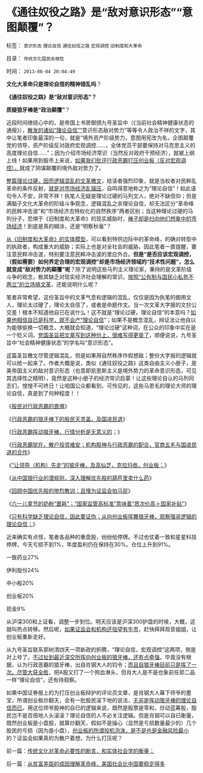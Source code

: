 # 《通往奴役之路》是“敌对意识形态”“意图颠覆”？

标签： `意识形态` `理论自信` `通往奴役之路` `宏观调控` `旧制度和大革命` 

目录： `传统文化国民劣根性`

时间： `2013-06-04 20:04:49`

**文化大革命只是理论自信的精神错乱吗**？

**《通往奴役之路》是“敌对意识形态”？**

**质疑狼牙棒是“政治颠覆”**？

近段时间缭绕心中的，是帝国上书房御颁九号圣旨中（《当前社会精神健康状态的通报》），[散发的诸如“理论自信”“](../../../2013/6/3/只有科学缺乏理论自信.md)意识形态敌对势力”等等令人政治不祥的文字，其中让笔者印象最深的一句，就是“境外资产阶级势力，意图用宪改为名，企图颠覆党的领导，资产阶级反对政府宏观调控……，全体党员干部要保持对马克思主义的高度理论自信……”；因为介绍市场经济常识（当然反对政府干预经济），就被上纲上线！如果用到股市上来说，[如果我们批评行政恶霸打压创业板（反对宏观调控），](../../../2013/5/28/行政恶霸犹在，散户投资难安.md)就成了阴谋颠覆的境外敌对势力了。

[整篇理论过硬，因而逻辑混乱的文革檄文](../../../2011/1/28/缺乏逻辑能力可能是脑残综合症的典型症状.md)，给读者强烈印象，就是当权者对民粹乱革命的条件反射，[就是对市场经济乱镇压](../../../2013/3/31/统治者乱镇压，民粹乌合乱革命，和革命的总设计师.md)，自鸣得意地称之为“理论自信”！如此语句令人不安，非常不祥！执笔人无疑是理论过硬的马列文人，绝对不缺信仰；但是满脑子文化大革命的阶级斗争观念，逻辑混乱之余理论自信，却无法区分“革命峰的民粹冲击波”和“市场经济去特权化的自然秩序”两者区别；当这种理论过硬的马列分子，恐惧于《旧制度和大革命》的现实威胁时，[棒子却是扫向他们想象中的市场经济](../../../2013/6/3/六一儿童节的奶粉“噩耗”.md)！到底是真的糊涂，还是“明察秋毫”？

[从《旧制度和大革命》的实体模型](../../../2013/6/1/社会进化论解译“把权力关进笼子，把权利放出来”.md)，可以看到特供边际中的革命峰，的确对转型中的执政者，构成重大的威胁；实际上也是对全社会的威胁。因此笔者一直提醒，要注意民粹冲击波，特别要注意民粹冲击波的里应外合。**但是“是否应该宏观调控，（假如需要）如何界定合理的宏观调控”却是市场经济领域的“技术性问题”，怎么就变成“敌对势力的颠覆”呢**？除了说明这些马列主义理论家，秉持的是文革阶级斗争的观念，极其缺乏对现实经济社会理解的常识，[按照“公有制与国民小私势不两立”的立场搞文革](../../../2013/4/1/短缺导致“改革，革命”的必要，民粹统治者却围剿资本主义异端！.md)，还能说明什么呢？

笔者非常希望，这份圣旨中的文革气息和逻辑的混乱，仅仅是因为执笔的御用文人，理论太过硬了，理论太自信了，或者是命题作文。当一次文革大字报的文抄公交差！根本不知道他自已在说什么！这不就是“理论过硬，理论自信”的本意吗？[如果他相信自已是科学，就不会产“理论自信](../../../2009/11/29/“科学不是理论”！信仰理论的标榜和幻灭.md)”；如果不是概念混乱，辩证法让他自以为能够偷换一切概念，大概就会知道，“理论过硬”这种词，在公众的印象中实在是一个贬义词。[党国圣旨把文章写到这种份上，很难写得更臭了](../../../2009/12/8/为神写文章的中国文人和中国的科学.md)，顺便说说，九号圣旨中“社会精神健康状态”的学名叫“意识形态”。

这篇圣旨檄文尽管逻辑混乱，但是如果用自然秩序作假想敌；整份大字报的逻辑就可以统一起来了。作者大概是说，类似《通往奴役之路》这类自由主义小册子，是美帝国主义的敌对意识形态（也意即凯恩斯主义是境外势力的革命意识形态，可见其选择性之精明），竟然是这种小册子的经济常识启蒙！让这些理论自认的马列同志们，惶惶不可终日！让咱国公众都看到，可怜见的，这些马恩毛的理论大师的理论自信，真是到了何种程度！！

《[股民对行政恶霸的畏惧](../../../2013/5/22/股民对行政恶霸的畏惧.md)》

《[行政恶霸的狼牙棒下的股民天灵盖，及国进民退](../../../2013/5/23/行政恶霸的狼牙棒下的股民天灵盖，及国进民退.md)》

《[行政恶霸挥动狼牙棒，行情分析是无意义的](../../../2013/5/24/行政恶霸挥动狼牙棒，技术分析将毫无意义.md)；》

《[行政恶霸犹在，散户投资难安；机构股神与行政恶霸的配合，官商五毛与国进民退的合作](../../../2013/5/28/行政恶霸犹在，散户投资难安.md)》

《[“让领导（机构）先走”的狼牙棒，及高仙芝，克拉玛依，创业板；](../../../2013/5/29/“让领导（机构）先走”的狼牙棒，高仙芝，克拉玛依，创业板；.md)》

《[从中国银行业的潜规则，深入理解优先股的葫芦里卖什么药](../../../2013/5/30/从中国银行业骗贷的潜规则，深入理解优先股的葫芦.md)》

《[回顾中国优先股的惨烈教训；且慢为证监会拍马屁](../../../2013/5/30/且慢为证监会拍马屁，请回顾中国优先股的惨烈教训.md)》

《[六一儿童节的奶粉“噩耗”；“国家监管高标准”意味着“质次价高＋国家补贴”](../../../2013/6/3/六一儿童节的奶粉“噩耗”.md)》

《[只有科学缺乏理论自信，因此要证伪；从向创业板挥舞狼牙棒，观察强盗逻辑的理论自信；](../../../2013/6/3/只有科学缺乏理论自信.md)》

近来确实有点怪，笔者各品种的重盘股，纷纷给停牌。不过也仗着一致和星星科技停牌，今天亏损不到1%，年度盈利仍在保持在30%。仓位上升到91%。

一致药业27%

伊利股份24%

中小板20%

创业板20%

现金9%

从沪深300和上证看，调整一步到位。明天应该是沪深300护盘的时侯，大概，这就叫热点转移。然后呢，[如果证监会和机构还指望有牛市](../../../2013/4/24/机构开始投资小盘股；证监会应鼓励对小盘股的投资；.md)，赶快拜拜观音姐姐，让创业板重新走好。

从九号圣旨联系郭树清四天一项新政的折腾，“理论自信，宏观调控”这两项，倒是对上号了。[不过扯到最近深交所挥向创业板的狼牙棒，还有点牵强](../../../2013/5/31/why股市一打压就死，why楼市越调越涨？.md)。毕竟没有根据，认为行政恶霸的狼牙棒，出自肖钢大人的钧令；[而且自狼牙棒目前只是挥了一次。尽管大获全胜](../../../2013/5/22/股民对行政恶霸的畏惧.md)，把A股又打了一个狗血淋头，但肖大人是不是也象前任郭二品一样“理论自信”，还有待观察。

如果中国证券报上的为打压创业板辩护的评论员文章，是肖钢大人幕下师爷的墨宝，所谓创业板炒翻天，会有一批股民滚下地的说法，[无非是挥动狼牙棒的理论自信而已](../../../2013/5/29/“让领导（机构）先走”的狼牙棒，高仙芝，克拉玛依，创业板；.md)。用这位师爷股神的自已的逻辑来说，既然是股票是零和，炒动蓝筹股，股民岂不是百倍地人头滚滚？理论自信的人不必关注逻辑。但是肖钢可以自已衡量，既然创业板是小盘股，就算炒翻天，假如不是操心（显然是亏损数量最少的）几个股民的亏损（因为是小盘），[创业板的所谓投机泡沫，是不是也是金融风险最小](../../../2012/1/10/打压投机是如何制造了大萧条？.md)的？证监会如果真的为散户着想，为什么打压呢？



前一篇：[传统文化对革命必要性的断言，和实体社会学的衡量；](../../../2013/6/4/传统文化对革命必要性的断言，和实体社会学的衡量；.md)

后一篇：[从贫富差距的成因理解革命峰，美国社会比中国要稳定得多](../../../2013/6/5/从贫富差距的成因理解革命峰，美国社会比中国要稳定得多.md)